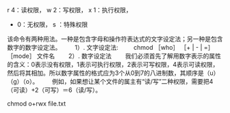 r 4：读权限，
w 2：写权限，
x 1：执行权限，
- 0：无权限，
s ：特殊权限 

该命令有两种用法。一种是包含字母和操作符表达式的文字设定法；另一种是包含数字的数字设定法。
　　1）. 文字设定法:
　　	chmod ［who］ ［+ | - | =］ ［mode］ 文件名
　　2）. 数字设定法
　　我们必须首先了解用数字表示的属性的含义：0表示没有权限，1表示可执行权限，2表示可写权限，4表示可读权限，然后将其相加。所以数字属性的格式应为3个从0到7的八进制数，其顺序是（u）（g）（o）。
　　例如，如果想让某个文件的属主有“读/写”二种权限，需要把4（可读）+2（可写）＝6（读/写）。

chmod o+rwx file.txt
